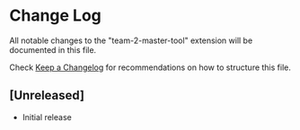 # Change Log

All notable changes to the "team-2-master-tool" extension will be documented in this file.

Check [Keep a Changelog](http://keepachangelog.com/) for recommendations on how to structure this file.

## [Unreleased]

- Initial release